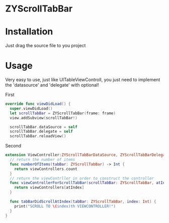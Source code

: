 # ZYScrollTabBar

# Installation
Just drag the source file to you project

# Usage
Very easy to use, just like UITableViewControll, you just need to implement the 'datasource' and 'delegate' with optional!

First
``` swift
override func viewDidLoad() {
  super.viewDidLoad()
  let scrollTabBar = ZYScrollTabBar(frame: frame)
  view.addSubview(scrollTabBar!)

  scrollTabBar.dataSource = self
  scrollTabBar.delegate = self
  scrollTabBar.reloadView()
```
Second
``` swift
extension ViewController:ZYScrollTabBarDataSource, ZYScrollTabBarDelegate {
  // return the number of items
  func numberOfItems(tabBar: ZYScrollTabBar) -> Int {
    return viewControllers.count
  }
  // return the viewContrller in order to construct the controller
  func viewControllerForScrollTabBar(scrollTabBar: ZYScrollTabBar, atIndex: Int) -> UIViewController {
    return viewControllers[atIndex]
  }
   
  func tabBarDidScrollAtIndex(tabBar: ZYScrollTabBar, index: Int) {
    print("SCROLL TO \(index)th VIEWCONTROLLER!")
  }
}
```



